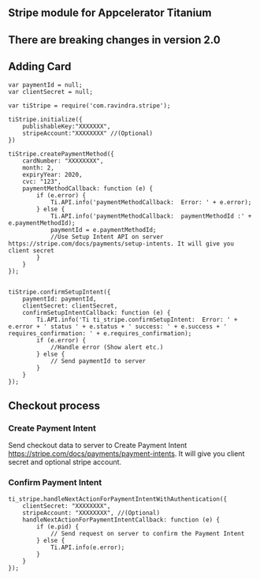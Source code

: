 
##  Stripe module for Appcelerator Titanium 

## There are breaking changes in version 2.0


## Adding Card

``` 
var paymentId = null;
var clientSecret = null;

var tiStripe = require('com.ravindra.stripe');

tiStripe.initialize({
    publishableKey:"XXXXXXX",
    stripeAccount:"XXXXXXXX" //(Optional)
})

tiStripe.createPaymentMethod({
    cardNumber: "XXXXXXXX",
    month: 2,
    expiryYear: 2020,
    cvc: "123",
    paymentMethodCallback: function (e) {
        if (e.error) {
            Ti.API.info('paymentMethodCallback:  Error: ' + e.error);
        } else {
            Ti.API.info('paymentMethodCallback:  paymentMethodId :' + e.paymentMethodId);
            paymentId = e.paymentMethodId;
            //Use Setup Intent API on server https://stripe.com/docs/payments/setup-intents. It will give you client secret
        }
    }
});


tiStripe.confirmSetupIntent({
    paymentId: paymentId,
    clientSecret: clientSecret,
    confirmSetupIntentCallback: function (e) {
        Ti.API.info('Ti ti_stripe.confirmSetupIntent:  Error: ' + e.error + ' status ' + e.status + ' success: ' + e.success + '  requires_confirmation: ' + e.requires_confirmation);
        if (e.error) {
            //Handle error (Show alert etc.)
        } else {
            // Send paymentId to server 
        }
    }
});
```
##  Checkout process

###  Create Payment Intent

Send checkout data to server to Create Payment Intent https://stripe.com/docs/payments/payment-intents. It will give you client secret and optional stripe account. 

###  Confirm Payment Intent
```
ti_stripe.handleNextActionForPaymentIntentWithAuthentication({
    clientSecret: "XXXXXXXX",
    stripeAccount: "XXXXXXXX", //(Optional)
    handleNextActionForPaymentIntentCallback: function (e) {
        if (e.pid) {
            // Send request on server to confirm the Payment Intent           
        } else {
            Ti.API.info(e.error);
        }
    }
});



```
